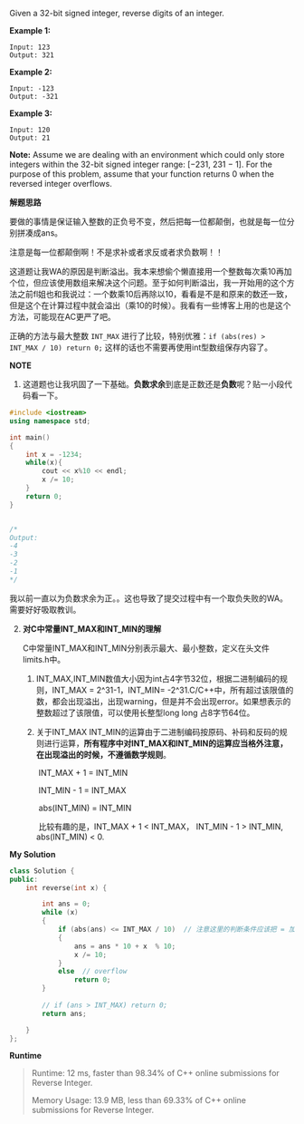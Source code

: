 Given a 32-bit signed integer, reverse digits of an integer.

  **Example 1:**

```
Input: 123
Output: 321
```

  **Example 2:** 

```
Input: -123
Output: -321
```

  **Example 3:**

```
Input: 120
Output: 21
```



  **Note:**
 Assume we are dealing with an environment which could only store integers within the 32-bit signed integer range: [−231,  231 − 1]. For the purpose of this problem, assume that your function returns 0 when the reversed integer overflows.



  **解题思路**

要做的事情是保证输入整数的正负号不变，然后把每一位都颠倒，也就是每一位分别拼凑成ans。

注意是每一位都颠倒啊！不是求补或者求反或者求负数啊！！

这道题让我WA的原因是判断溢出。我本来想偷个懒直接用一个整数每次乘10再加个位，但应该使用数组来解决这个问题。至于如何判断溢出，我一开始用的这个方法之前fl姐也和我说过：一个数乘10后再除以10，看看是不是和原来的数还一致，但是这个在计算过程中就会溢出（乘10的时候）。我看有一些博客上用的也是这个方法，可能现在AC更严了吧。

正确的方法与最大整数 `INT_MAX` 进行了比较，特别优雅：`if (abs(res) > INT_MAX / 10) return 0;` 这样的话也不需要再使用int型数组保存内容了。



  **NOTE**

1. 这道题也让我巩固了一下基础。**负数求余**到底是正数还是**负数**呢？贴一小段代码看一下。

```c++
#include <iostream>
using namespace std;

int main()
{
	int x = -1234;
	while(x){
		cout << x%10 << endl;
		x /= 10;
	}
	return 0;
}


/*
Output:
-4
-3
-2
-1
*/
```

我以前一直以为负数求余为正。。这也导致了提交过程中有一个取负失败的WA。需要好好吸取教训。

2. **对C中常量INT_MAX和INT_MIN的理解**

   C中常量INT_MAX和INT_MIN分别表示最大、最小整数，定义在头文件limits.h中。

   1. INT_MAX,INT_MIN数值大小因为int占4字节32位，根据二进制编码的规则，INT_MAX = 2^31-1，INT_MIN= -2^31.C/C++中，所有超过该限值的数，都会出现溢出，出现warning，但是并不会出现error。如果想表示的整数超过了该限值，可以使用长整型long long 占8字节64位。

   2. 关于INT_MAX INT_MIN的运算由于二进制编码按原码、补码和反码的规则进行运算，**所有程序中对INT_MAX和INT_MIN的运算应当格外注意，在出现溢出的时候，不遵循数学规则**。

      ​	INT_MAX + 1 = INT_MIN

      ​	INT_MIN - 1 = INT_MAX

      ​	abs(INT_MIN) = INT_MIN

      ​	比较有趣的是，INT_MAX + 1 < INT_MAX， INT_MIN - 1 > INT_MIN,  abs(INT_MIN) < 0.

      

  **My Solution**

```c++
class Solution {
public:
    int reverse(int x) {

        int ans = 0;
        while (x)
        {
            if (abs(ans) <= INT_MAX / 10)  // 注意这里的判断条件应该把 = 加上，不然会在边界测试中报错。
            {
                ans = ans * 10 + x  % 10;
                x /= 10;
            }
            else  // overflow
                return 0;
        }
        
        // if (ans > INT_MAX) return 0;
        return ans;

    }
};
```



  **Runtime**

> Runtime: 12 ms, faster than 98.34% of C++ online submissions for Reverse Integer.
>
> Memory Usage: 13.9 MB, less than 69.33% of C++ online submissions for Reverse Integer.